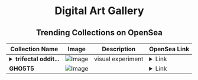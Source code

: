 <div align="center">

# Digital Art Gallery

## Trending Collections on OpenSea

| Collection Name                       | Image                                                                                     | Description                       | OpenSea Link                                                                                          |
|---------------------------------------|-------------------------------------------------------------------------------------------|-----------------------------------|--------------------------------------------------------------------------------------------------------|
| **<details><summary>trifectal oddit...</summary>trifectal oddity</details>** | ![Image](https://i.seadn.io/s/raw/files/6fa9fe6c45b5a5ce92f3e4c497da9246.png?w=500&auto=format?w=200&auto=format) | visual experiment | <details><summary>Link</summary>[trifectal oddity](https://opensea.io/collection/trifectal-oddity)</details> |
| **GHO5T5** | ![Image](https://i.seadn.io/s/raw/files/65fd0a67b5f7aaf680ffaa3e3c2038ee.gif?w=500&auto=format?w=200&auto=format) |  | <details><summary>Link</summary>[GHO5T5](https://opensea.io/collection/gho5t5-55)</details> |

</div>